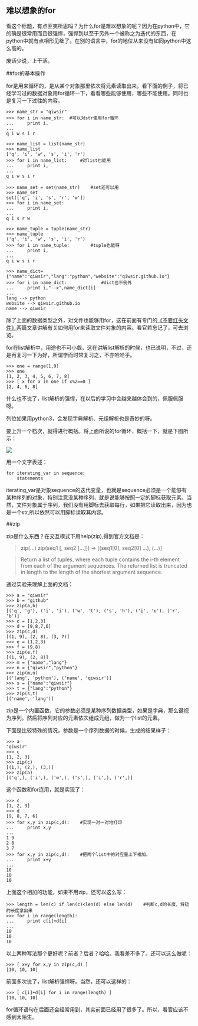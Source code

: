 ## 难以想象的for

看这个标题，有点匪夷所思吗？为什么for是难以想象的呢？因为在python中，它的确是很常用而且很强悍，强悍到以至于另外一个被称之为迭代的东西，在python中就有点相形见绌了。在别的语言中，for的地位从来没有如同python中这么高的。

废话少说，上干活。

##for的基本操作

for是用来循环的，是从某个对象那里依次将元素读取出来。看下面的例子，将已经学习过的数据对象用for循环一下，看看哪些能够使用，哪些不能使用。同时也是复习一下过往的内容。

    >>> name_str = "qiwsir"
    >>> for i in name_str:  #可以对str使用for循环
    ...     print i,
    ...
    q i w s i r

    >>> name_list = list(name_str)
    >>> name_list
    ['q', 'i', 'w', 's', 'i', 'r']
    >>> for i in name_list:     #对list也能用
    ...     print i,
    ...
    q i w s i r

    >>> name_set = set(name_str)    #set还可以用
    >>> name_set
    set(['q', 'i', 's', 'r', 'w'])
    >>> for i in name_set:
    ...     print i,
    ...
    q i s r w

    >>> name_tuple = tuple(name_str)
    >>> name_tuple
    ('q', 'i', 'w', 's', 'i', 'r')
    >>> for i in name_tuple:        #tuple也能呀
    ...     print i,
    ...
    q i w s i r

    >>> name_dict={"name":"qiwsir","lang":"python","website":"qiwsir.github.io"}
    >>> for i in name_dict:             #dict也不例外
    ...     print i,"-->",name_dict[i]
    ...
    lang --> python
    website --> qiwsir.github.io
    name --> qiwsir

除了上面的数据类型之外，对文件也能够用for，这在前面有专门的[《不要红头文件》](./130.md)两篇文章讲解有关如何用for来读取文件对象的内容。看官若忘记了，可去浏览。

for在list解析中，用途也不可小觑，这在讲解list解析的时候，也已说明，不过，还是再复习一下为好，所谓学而时常复习之，不亦哈哈乎。

    >>> one = range(1,9)
    >>> one
    [1, 2, 3, 4, 5, 6, 7, 8]
    >>> [ x for x in one if x%2==0 ]
    [2, 4, 6, 8]

什么也不说了，list解析的强悍，在以后的学习中会越来越体会到的，佩服佩服呀。

列位如果用python3，会发现字典解析、元组解析也是奇妙的呀。

要上升一个档次，就得进行概括。将上面所说的for循环，概括一下，就是下图所示：

![](https://raw.githubusercontent.com/qiwsir/ITArticles/master/Pictures/20601.png)

用一个文字表述：

    for iterating_var in sequence:
        statements

iterating_var是对象sequence的迭代变量，也就是sequence必须是一个能够有某种序列的对象，特别注意没某种序列，就是说能够按照一定的脚标获取元素。当然，文件对象属于序列，我们没有用脚标去获取每行，如果把它读取出来，因为也是一个str,所以依然可以用脚标读取其内容。

##zip

zip是什么东西？在交互模式下用help(zip),得到官方文档是：

>zip(...)
>zip(seq1 [, seq2 [...]]) -> [(seq1[0], seq2[0] ...), (...)]

>Return a list of tuples, where each tuple contains the i-th element from each of the argument sequences.  The returned list is truncated in length to the length of the shortest argument sequence.

通过实验来理解上面的文档：

    >>> a = "qiwsir"
    >>> b = "github"
    >>> zip(a,b)
    [('q', 'g'), ('i', 'i'), ('w', 't'), ('s', 'h'), ('i', 'u'), ('r', 'b')]
    >>> c = [1,2,3]
    >>> d = [9,8,7,6]
    >>> zip(c,d)
    [(1, 9), (2, 8), (3, 7)]
    >>> e = (1,2,3)
    >>> f = (9,8)
    >>> zip(e,f)
    [(1, 9), (2, 8)]
    >>> m = {"name","lang"}
    >>> n = {"qiwsir","python"}
    >>> zip(m,n)
    [('lang', 'python'), ('name', 'qiwsir')]
    >>> s = {"name":"qiwsir"}
    >>> t = {"lang":"python"}
    >>> zip(s,t)
    [('name', 'lang')]

zip是一个内置函数，它的参数必须是某种序列数据类型，如果是字典，那么键视为序列。然后将序列对应的元素依次组成元组，做为一个list的元素。

下面是比较特殊的情况，参数是一个序列数据的时候，生成的结果样子：

    >>> a
    'qiwsir'
    >>> c
    [1, 2, 3]
    >>> zip(c)
    [(1,), (2,), (3,)]
    >>> zip(a)
    [('q',), ('i',), ('w',), ('s',), ('i',), ('r',)]

这个函数和for连用，就是实现了：

    >>> c
    [1, 2, 3]
    >>> d
    [9, 8, 7, 6]
    >>> for x,y in zip(c,d):    #实现一对一对地打印
    ...     print x,y
    ...
    1 9
    2 8
    3 7
    >>> for x,y in zip(c,d):    #把两个list中的对应量上下相加。
    ...     print x+y
    ...
    10
    10
    10

上面这个相加的功能，如果不用zip，还可以这么写：

    >>> length = len(c) if len(c)<len(d) else len(d)    #判断c,d的长度，将短的长度拿出来
    >>> for i in range(length):
    ...     print c[i]+d[i]
    ...
    10
    10
    10

以上两种写法那个更好呢？前者？后者？哈哈。我看差不多了。还可以这么做呢：

    >>> [ x+y for x,y in zip(c,d) ]
    [10, 10, 10]

前面多次说了，list解析强悍呀。当然，还可以这样的：

    >>> [ c[i]+d[i] for i in range(length) ]
    [10, 10, 10]

for循环语句在后面还会经常用到，其实前面已经用了很多了。所以，看官应该不感到太陌生。
